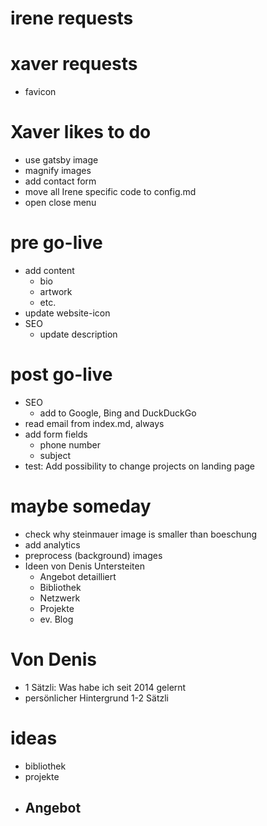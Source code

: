 # irene requests

# xaver requests

- favicon

# Xaver likes to do

- use gatsby image
- magnify images
- add contact form
- move all Irene specific code to config.md
- open close menu

# pre go-live

- add content
  - bio
  - artwork
  - etc.
- update website-icon
- SEO
  - update description

# post go-live

- SEO
  - add to Google, Bing and DuckDuckGo
- read email from index.md, always
- add form fields
  - phone number
  - subject
- test: Add possibility to change projects on landing page

# maybe someday

- check why steinmauer image is smaller than boeschung
- add analytics
- preprocess (background) images
- Ideen von Denis Untersteiten
  - Angebot detailliert
  - Bibliothek
  - Netzwerk
  - Projekte
  - ev. Blog

# Von Denis

- 1 Sätzli: Was habe ich seit 2014 gelernt
- persönlicher Hintergrund 1-2 Sätzli

# ideas

- bibliothek
- projekte
- ## Angebot
